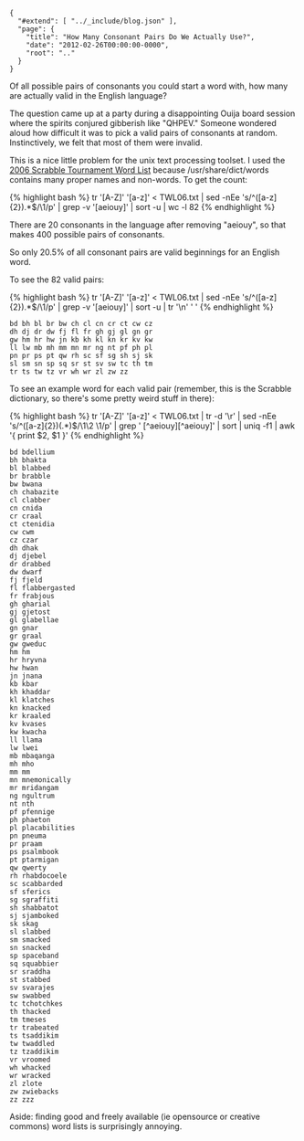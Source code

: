 
    {
      "#extend": [ "../_include/blog.json" ],
      "page": {
        "title": "How Many Consonant Pairs Do We Actually Use?",
        "date": "2012-02-26T00:00:00-0000",
        "root": ".."
      }
    }

Of all possible pairs of consonants you could start a word with, how many are actually valid in the English language?

The question came up at a party during a disappointing Ouija board session where the spirits conjured gibberish like "QHPEV." Someone wondered aloud how difficult it was to pick a valid pairs of consonants at random. Instinctively, we felt that most of them were invalid.

This is a nice little problem for the unix text processing toolset. I used the [2006 Scrabble Tournament Word List](http://www.isc.ro/lists/twl06.zip) because /usr/share/dict/words contains many proper names and non-words. To get the count:

{% highlight bash %}
tr '[A-Z]' '[a-z]' < TWL06.txt |
sed -nEe 's/^([a-z]{2}).*$/\1/p' | 
grep -v '[aeiouy]' |
sort -u | 
wc -l
82
{% endhighlight %}

There are 20 consonants in the language after removing "aeiouy", so that makes 400 possible pairs of consonants.

So only 20.5% of all consonant pairs are valid beginnings for an English word.

To see the 82 valid pairs:

{% highlight bash %}
tr '[A-Z]' '[a-z]' < TWL06.txt |
sed -nEe 's/^([a-z]{2}).*$/\1/p' | 
grep -v '[aeiouy]' |
sort -u |
tr '\n' ' '
{% endhighlight %}

    bd bh bl br bw ch cl cn cr ct cw cz
    dh dj dr dw fj fl fr gh gj gl gn gr
    gw hm hr hw jn kb kh kl kn kr kv kw
    ll lw mb mh mm mn mr ng nt pf ph pl
    pn pr ps pt qw rh sc sf sg sh sj sk
    sl sm sn sp sq sr st sv sw tc th tm
    tr ts tw tz vr wh wr zl zw zz

To see an example word for each valid pair (remember, this is the Scrabble dictionary, so there's some pretty weird stuff in there):

{% highlight bash %}
tr '[A-Z]' '[a-z]' < TWL06.txt |
tr -d '\r' |
sed -nEe 's/^([a-z]{2})(.*)$/\1\2 \1/p' |
grep ' [^aeiouy][^aeiouy]' |
sort |
uniq -f1 |
awk '{ print $2, $1 }'
{% endhighlight %}

    bd bdellium
    bh bhakta
    bl blabbed
    br brabble
    bw bwana
    ch chabazite
    cl clabber
    cn cnida
    cr craal
    ct ctenidia
    cw cwm
    cz czar
    dh dhak
    dj djebel
    dr drabbed
    dw dwarf
    fj fjeld
    fl flabbergasted
    fr frabjous
    gh gharial
    gj gjetost
    gl glabellae
    gn gnar
    gr graal
    gw gweduc
    hm hm
    hr hryvna
    hw hwan
    jn jnana
    kb kbar
    kh khaddar
    kl klatches
    kn knacked
    kr kraaled
    kv kvases
    kw kwacha
    ll llama
    lw lwei
    mb mbaqanga
    mh mho
    mm mm
    mn mnemonically
    mr mridangam
    ng ngultrum
    nt nth
    pf pfennige
    ph phaeton
    pl placabilities
    pn pneuma
    pr praam
    ps psalmbook
    pt ptarmigan
    qw qwerty
    rh rhabdocoele
    sc scabbarded
    sf sferics
    sg sgraffiti
    sh shabbatot
    sj sjamboked
    sk skag
    sl slabbed
    sm smacked
    sn snacked
    sp spaceband
    sq squabbier
    sr sraddha
    st stabbed
    sv svarajes
    sw swabbed
    tc tchotchkes
    th thacked
    tm tmeses
    tr trabeated
    ts tsaddikim
    tw twaddled
    tz tzaddikim
    vr vroomed
    wh whacked
    wr wracked
    zl zlote
    zw zwiebacks
    zz zzz

Aside: finding good and freely available (ie opensource or creative commons) word lists is surprisingly annoying.

